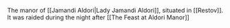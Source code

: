 The manor of [[Jamandi Aldori|Lady Jamandi Aldori]], situated in [[Restov]]. It was raided during the night after [[The Feast at Aldori Manor]]
